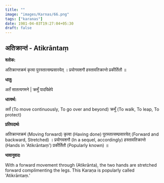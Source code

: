 ```yaml
---
title: ""
image: "images/Karnas/66.png"
tags: ["karanas"]
date: 1981-04-03T19:27:04+05:30
draft: false
---
```


## अतिक्रान्तं - Atikrāntaṃ

**श्लोक:**

अतिक्रान्तक्रमं कृत्वा पुरस्तात्सम्प्रसारयेत् । प्रयोगवशगौ हस्तावतिक्रान्ते प्रकीर्तितौ ॥

**धातुः**

अतँ सातत्यगमने |
क्रमुँ पादविक्षेपे

**धात्वर्थ:**

अतँ (To move continuously, To go over and beyond)
क्रमुँ (To walk, To leap, To protect)

**प्रतिपदार्थः**

अतिक्रान्तक्रमं (Moving forward) कृत्वा (Having done) पुरस्तात्सम्प्रसारयेत् (Forward and backward, Stretched) । प्रयोगवशगौ (In a sequel, accordingly) हस्तावतिक्रान्ते (Hands in 'Atikrāntaṃ') प्रकीर्तितौ (Popularly known) ॥

**भावानुवादः**

With a forward movement through (Atikrānta), the two hands are stretched forward complimenting the legs. This Karaṇa is popularly called 'Atikrāntaṃ.'
